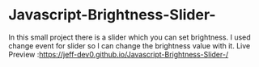 # Javascript-Brightness-Slider-
In this small project there is a slider which you can set brightness. I used change event for slider so I can change the brightness value with it.
Live Preview :https://jeff-dev0.github.io/Javascript-Brightness-Slider-/
